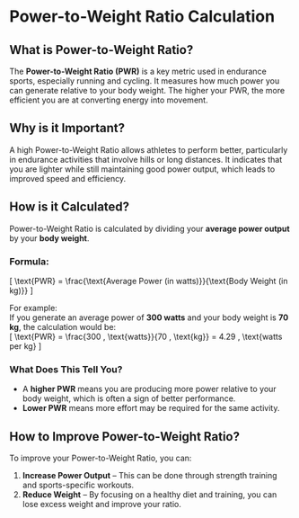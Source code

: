 # Power-to-Weight Ratio Calculation

## What is Power-to-Weight Ratio?

The **Power-to-Weight Ratio (PWR)** is a key metric used in endurance sports, especially running and cycling. It measures how much power you can generate relative to your body weight. The higher your PWR, the more efficient you are at converting energy into movement.

## Why is it Important?

A high Power-to-Weight Ratio allows athletes to perform better, particularly in endurance activities that involve hills or long distances. It indicates that you are lighter while still maintaining good power output, which leads to improved speed and efficiency.

## How is it Calculated?

Power-to-Weight Ratio is calculated by dividing your **average power output** by your **body weight**.

### Formula:  
\[
\text{PWR} = \frac{\text{Average Power (in watts)}}{\text{Body Weight (in kg)}}
\]

For example:  
If you generate an average power of **300 watts** and your body weight is **70 kg**, the calculation would be:  
\[
\text{PWR} = \frac{300 \, \text{watts}}{70 \, \text{kg}} = 4.29 \, \text{watts per kg}
\]

### What Does This Tell You?

- A **higher PWR** means you are producing more power relative to your body weight, which is often a sign of better performance.
- **Lower PWR** means more effort may be required for the same activity.

## How to Improve Power-to-Weight Ratio?

To improve your Power-to-Weight Ratio, you can:
1. **Increase Power Output** – This can be done through strength training and sports-specific workouts.
2. **Reduce Weight** – By focusing on a healthy diet and training, you can lose excess weight and improve your ratio.


